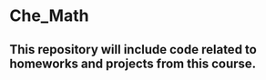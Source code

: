 # Che_Math
## This repository will include code related to homeworks and projects from this course.
